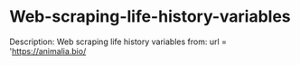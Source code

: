 # Web-scraping-life-history-variables
Description: Web scraping life history variables from: url = 'https://animalia.bio/
